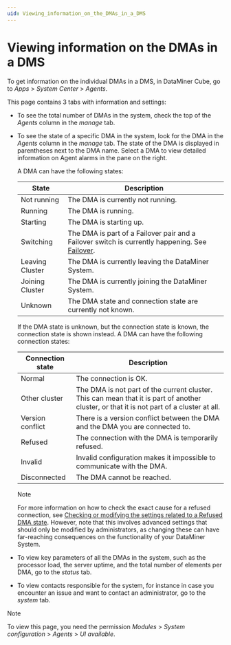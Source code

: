 ```yaml
---
uid: Viewing_information_on_the_DMAs_in_a_DMS
---
```


# Viewing information on the DMAs in a DMS

To get information on the individual DMAs in a DMS, in DataMiner Cube, go to *Apps* > *System Center* > *Agents*.

This page contains 3 tabs with information and settings:

- To see the total number of DMAs in the system, check the top of the *Agents* column in the *manage* tab.

- To see the state of a specific DMA in the system, look for the DMA in the *Agents* column in the *manage* tab. The state of the DMA is displayed in parentheses next to the DMA name. Select a DMA to view detailed information on Agent alarms in the pane on the right.

    A DMA can have the following states:

    | State         | Description                                                                                                               |
    |-----------------|---------------------------------------------------------------------------------------------------------------------------|
    | Not running     | The DMA is currently not running.                                                                                         |
    | Running         | The DMA is running.                                                                                                       |
    | Starting        | The DMA is starting up.                                                                                                   |
    | Switching       | The DMA is part of a Failover pair and a Failover switch is currently happening. See [Failover](../failover/failover.md). |
    | Leaving Cluster | The DMA is currently leaving the DataMiner System.                                                                        |
    | Joining Cluster | The DMA is currently joining the DataMiner System.                                                                        |
    | Unknown         | The DMA state and connection state are currently not known.                                                               |

    If the DMA state is unknown, but the connection state is known, the connection state is shown instead. A DMA can have the following connection states:

    | Connection state | Description                                                                                                                               |
    |--------------------|-------------------------------------------------------------------------------------------------------------------------------------------|
    | Normal             | The connection is OK.                                                                                                                     |
    | Other cluster      | The DMA is not part of the current cluster. This can mean that it is part of another cluster, or that it is not part of a cluster at all. |
    | Version conflict   | There is a version conflict between the DMA and the DMA you are connected to.                                                             |
    | Refused            | The connection with the DMA is temporarily refused.                                                                                       |
    | Invalid            | Invalid configuration makes it impossible to communicate with the DMA.                                                                    |
    | Disconnected       | The DMA cannot be reached.                                                                                                                |

    > [!NOTE]
    > For more information on how to check the exact cause for a refused connection, see [Checking or modifying the settings related to a Refused DMA state](../../part_7/DataminerTools/SLNetClientTest_tool_advanced_procedures.md#checking-or-modifying-the-settings-related-to-a-refused-dma-state). However, note that this involves advanced settings that should only be modified by administrators, as changing these can have far-reaching consequences on the functionality of your DataMiner System.

- To view key parameters of all the DMAs in the system, such as the processor load, the server uptime, and the total number of elements per DMA, go to the *status* tab.

- To view contacts responsible for the system, for instance in case you encounter an issue and want to contact an administrator, go to the *system* tab.

> [!NOTE]
> To view this page, you need the permission *Modules* > *System configuration* > *Agents* > *UI available*.
>
